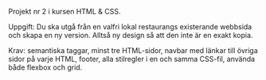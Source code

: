 Projekt nr 2 i kursen HTML & CSS.

Uppgift:
Du ska utgå från en valfri lokal restaurangs existerande webbsida och skapa en ny version. Alltså ny design så att den inte är en exakt kopia.

Krav: semantiska taggar, minst tre HTML-sidor, navbar med länkar till övriga sidor på varje HTML, footer, alla stilregler i en och samma CSS-fil, använda både flexbox och grid. 
